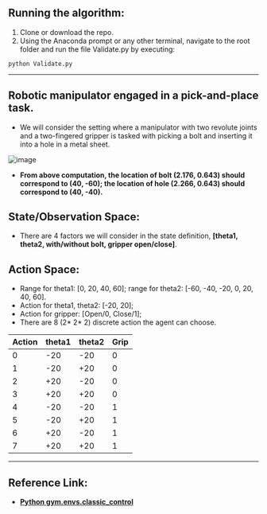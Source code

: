 ## Running the algorithm: 
1. Clone or download the repo.
2. Using the Anaconda prompt or any other terminal, navigate to the root folder and run the file Validate.py by executing: 

```
python Validate.py
```
 _________________________________
## Robotic manipulator engaged in a pick-and-place task.  

 - We will consider the setting where a manipulator with two revolute joints and a two-fingered gripper is tasked with picking a bolt and inserting it into a hole in a metal sheet. 

 ![image](https://user-images.githubusercontent.com/88390140/134245843-25476f5f-8d81-4c2a-9347-408065b37b60.png)

 - **From above computation, the location of bolt (2.176, 0.643) should correspond to (40, -60); the location of hole (2.266, 0.643) should correspond to (40, -40).** 


## State/Observation Space: 
 - There are 4 factors we will consider in the state definition, **[theta1, theta2, with/without bolt, gripper open/close]**. 

## Action Space: 
 - Range for theta1: [0, 20, 40, 60]; range for theta2: [-60, -40, -20, 0, 20, 40, 60].         
 - Action for theta1, theta2: [-20, 20];   
 - Action for gripper: [Open/0, Close/1];                    
 - There are 8 (2* 2* 2) discrete action the agent can choose.     

Action|theta1|theta2|Grip
----|----|----|----
0 |-20| -20| 0 
1 |-20| +20| 0 
2 |+20| -20| 0 
3 |+20| +20| 0 
4 |-20| -20| 1
5 |-20| +20| 1 
6 |+20| -20| 1 
7 |+20| +20| 1 

__________________________________

## Reference Link:
 - [**Python gym.envs.classic_control**](https://www.programcreek.com/python/index/8261/gym.envs.classic_control)
